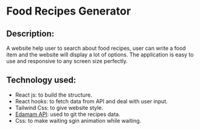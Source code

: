 # Food Recipes Generator
## Description: 
A website help user to search about food recipes, user can write a food item and the website will display a lot of options.
The application is easy to use and responsive to any screen size perfectly.
## Technology used:
+ React js: to build the structure.
+ React hooks: to fetch data from API and deal with user input.
+ Tailwind Css: to give website style.
+ [Edamam API](https://developer.edamam.com/edamam-docs-recipe-api): used to git the recipes data.
+ Css: to make waiting sgin animation while waiting.
